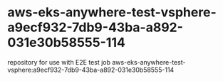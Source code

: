 # aws-eks-anywhere-test-vsphere-a9ecf932-7db9-43ba-a892-031e30b58555-114
repository for use with E2E test job aws-eks-anywhere-test-vsphere:a9ecf932-7db9-43ba-a892-031e30b58555-114

